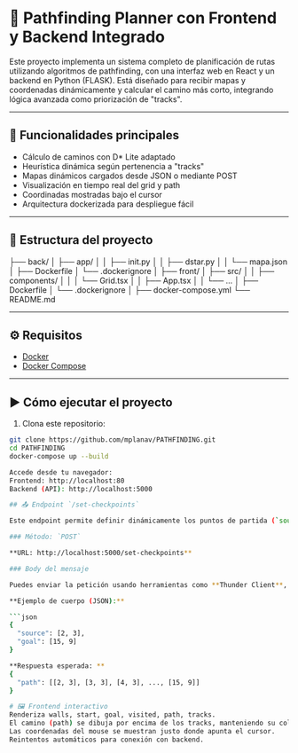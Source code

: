 # 🧭 Pathfinding Planner con Frontend y Backend Integrado

Este proyecto implementa un sistema completo de planificación de rutas utilizando algoritmos de pathfinding, con una interfaz web en React y un backend en Python (FLASK). Está diseñado para recibir mapas y coordenadas dinámicamente y calcular el camino más corto, integrando lógica avanzada como priorización de "tracks".

---

## 🚀 Funcionalidades principales

- Cálculo de caminos con D* Lite adaptado
- Heurística dinámica según pertenencia a "tracks"
- Mapas dinámicos cargados desde JSON o mediante POST
- Visualización en tiempo real del grid y path
- Coordinadas mostradas bajo el cursor
- Arquitectura dockerizada para despliegue fácil

---

## 🧱 Estructura del proyecto
├── back/
│ ├── app/
│ │ ├── init.py
│ │ ├── dstar.py
│ │ └── mapa.json
│ ├── Dockerfile
│ └── .dockerignore
│
├── front/
│ ├── src/
│ │ ├── components/
│ │ │ └── Grid.tsx
│ │ ├── App.tsx
│ │ └── ...
│ ├── Dockerfile
│ └── .dockerignore
│
├── docker-compose.yml
└── README.md


---

## ⚙️ Requisitos

- [Docker](https://www.docker.com/)
- [Docker Compose](https://docs.docker.com/compose/)

---

## ▶️ Cómo ejecutar el proyecto

1. Clona este repositorio:

```bash
git clone https://github.com/mplanav/PATHFINDING.git
cd PATHFINDING
docker-compose up --build

Accede desde tu navegador:
Frontend: http://localhost:80
Backend (API): http://localhost:5000

## 📤 Endpoint `/set-checkpoints`

Este endpoint permite definir dinámicamente los puntos de partida (`source`) y destino (`goal`) del planificador. Es útil para simular movimientos o cambios de objetivo en tiempo real.

### Método: `POST`

**URL: http://localhost:5000/set-checkpoints**  

### Body del mensaje

Puedes enviar la petición usando herramientas como **Thunder Client**, **Postman** o mediante `curl`. Asegúrate de que el tipo de contenido sea `application/json`.

**Ejemplo de cuerpo (JSON):**

```json
{
  "source": [2, 3],
  "goal": [15, 9]
}

**Respuesta esperada: **
{
  "path": [[2, 3], [3, 3], [4, 3], ..., [15, 9]]
}

# 🖼️ Frontend interactivo
Renderiza walls, start, goal, visited, path, tracks.
El camino (path) se dibuja por encima de los tracks, manteniendo su color distintivo.
Las coordenadas del mouse se muestran justo donde apunta el cursor.
Reintentos automáticos para conexión con backend.